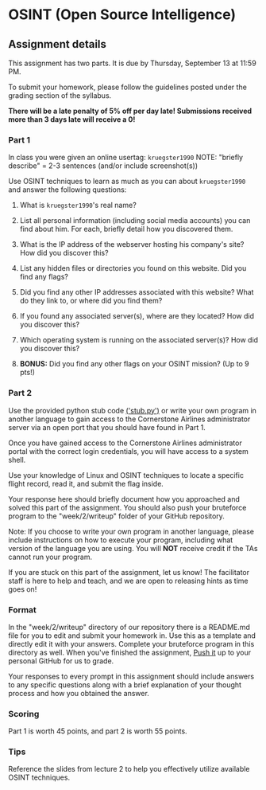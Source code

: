 OSINT (Open Source Intelligence)
======

## Assignment details

This assignment has two parts. It is due by Thursday, September 13 at 11:59 PM.

To submit your homework, please follow the guidelines posted under the grading section of the syllabus.

**There will be a late penalty of 5% off per day late! Submissions received more than 3 days late will receive a 0!**

### Part 1

In class you were given an online usertag: `kruegster1990`
NOTE: "briefly describe" = 2-3 sentences (and/or include screenshot(s))

Use OSINT techniques to learn as much as you can about `kruegster1990` and answer the following questions:

1. What is `kruegster1990`'s real name?

2. List all personal information (including social media accounts) you can find about him. For each, briefly detail how you discovered them.

3. What is the IP address of the webserver hosting his company's site? How did you discover this?

4. List any hidden files or directories you found on this website. Did you find any flags?

5. Did you find any other IP addresses associated with this website? What do they link to, or where did you find them?

6. If you found any associated server(s), where are they located? How did you discover this?

7. Which operating system is running on the associated server(s)? How did you discover this?

8. **BONUS:** Did you find any other flags on your OSINT mission? (Up to 9 pts!)

### Part 2

Use the provided python stub code [('stub.py')](stub.py) or write your own program in another language to gain access to the Cornerstone Airlines administrator server via an open port that you should have found in Part 1. 

Once you have gained access to the Cornerstone Airlines administrator portal with the correct login credentials, you will have access to a system shell. 

Use your knowledge of Linux and OSINT techniques to locate a specific flight record, read it, and submit the flag inside.

Your response here should briefly document how you approached and solved this part of the assignment. You should also push your bruteforce program to the "week/2/writeup" folder of your GitHub repository.

Note: If you choose to write your own program in another language, please include instructions on how to execute your program, including what version of the language you are using. You will **NOT** receive credit if the TAs cannot run your program.

If you are stuck on this part of the assignment, let us know! The facilitator staff is here to help and teach, and we are open to releasing hints as time goes on!

### Format
In the "week/2/writeup" directory of our repository there is a README.md file for you to edit and submit your homework in. Use this as a template and directly edit it with your answers. Complete your bruteforce program in this directory as well. When you've finished the assignment, [Push it](https://github.com/UMD-CS-STICs/389Rfall18/blob/master/HW_Submit_Instructions.md) up to your personal GitHub for us to grade.

Your responses to every prompt in this assignment should include answers to any specific questions along with a brief explanation of your thought process and how you obtained the answer.

### Scoring

Part 1 is worth 45 points, and part 2 is worth 55 points.

### Tips

Reference the slides from lecture 2 to help you effectively utilize available OSINT techniques.
